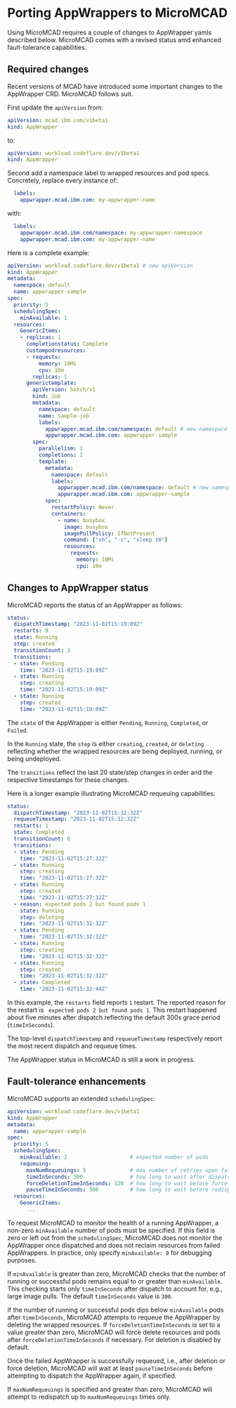 # Porting AppWrappers to MicroMCAD

Using MicroMCAD requires a couple of changes to AppWrapper yamls described
below. MicroMCAD comes with a revised status amd enhanced fault-tolerance capabilities.

## Required changes

Recent versions of MCAD have introduced some important changes to the AppWrapper
CRD. MicroMCAD follows suit.

First update the `apiVersion` from:
```yaml
apiVersion: mcad.ibm.com/v1beta1
kind: AppWrapper
```
to:
```yaml
apiVersion: workload.codeflare.dev/v1beta1
kind: AppWrapper
```
Second add a namespace label to wrapped resources and pod specs. Concretely,
replace every instance of:
```yaml
  labels:
    appwrapper.mcad.ibm.com: my-appwrapper-name
```
with:
```yaml
  labels:
    appwrapper.mcad.ibm.com/namespace: my-appwrapper-namespace
    appwrapper.mcad.ibm.com: my-appwrapper-name
```

Here is a complete example:
```yaml
apiVersion: workload.codeflare.dev/v1beta1 # new apiVersion
kind: AppWrapper
metadata:
  namespace: default
  name: appwrapper-sample
spec:
  priority: 5
  schedulingSpec:
    minAvailable: 1
  resources:
    GenericItems:
    - replicas: 1
      completionstatus: Complete
      custompodresources:
      - requests:
          memory: 10Mi
          cpu: 10m
        replicas: 1
      generictemplate:
        apiVersion: batch/v1
        kind: Job
        metadata:
          namespace: default
          name: sample-job
          labels:
            appwrapper.mcad.ibm.com/namespace: default # new namespace label
            appwrapper.mcad.ibm.com: appwrapper-sample
        spec:
          parallelism: 1
          completions: 1
          template:
            metadata:
              namespace: default
              labels:
                appwrapper.mcad.ibm.com/namespace: default # new namespace label
                appwrapper.mcad.ibm.com: appwrapper-sample
            spec:
              restartPolicy: Never
              containers:
                - name: busybox
                  image: busybox
                  imagePullPolicy: IfNotPresent
                  command: ["sh", "-c", "sleep 10"]
                  resources:
                    requests:
                      memory: 10Mi
                      cpu: 10m
```

## Changes to AppWrapper status

MicroMCAD reports the status of an AppWrapper as follows:
```yaml
status:
  dispatchTimestamp: "2023-11-02T15:19:09Z"
  restarts: 0
  state: Running
  step: created
  transitionCount: 3
  transitions:
  - state: Pending
    time: "2023-11-02T15:19:09Z"
  - state: Running
    step: creating
    time: "2023-11-02T15:19:09Z"
  - state: Running
    step: created
    time: "2023-11-02T15:19:09Z"
```

The `state` of the AppWrapper is either `Pending`, `Running`, `Completed`, or
`Failed`.

In the `Running` state, the `step` is either `creating`, `created`, or
`deleting` reflecting whether the wrapped resources are being deployed, running,
or being undeployed.

The `transitions` reflect the last 20 state/step changes in order and the
respective timestamps for these changes.

Here is a longer example illustrating MicroMCAD requeuing capabilities:
```yaml
status:
  dispatchTimestamp: "2023-11-02T15:32:32Z"
  requeueTimestamp: "2023-11-02T15:32:32Z"
  restarts: 1
  state: Completed
  transitionCount: 8
  transitions:
  - state: Pending
    time: "2023-11-02T15:27:32Z"
  - state: Running
    step: creating
    time: "2023-11-02T15:27:32Z"
  - state: Running
    step: created
    time: "2023-11-02T15:27:32Z"
  - reason: expected pods 2 but found pods 1
    state: Running
    step: deleting
    time: "2023-11-02T15:32:32Z"
  - state: Pending
    time: "2023-11-02T15:32:32Z"
  - state: Running
    step: creating
    time: "2023-11-02T15:32:32Z"
  - state: Running
    step: created
    time: "2023-11-02T15:32:32Z"
  - state: Completed
    time: "2023-11-02T15:32:44Z"
```
In this example, the `restarts` field reports `1` restart. The reported reason
for the restart is ` expected pods 2 but found pods 1`. This restart happened
about five minutes after dispatch reflecting the default 300s grace period
(`timeInSeconds`).

The top-level `dispatchTimestamp` and `requeueTimestamp` respectively report the
most recent dispatch and requeue times.

The AppWrapper status in MicroMCAD is still a work in progress.

## Fault-tolerance enhancements

MicroMCAD supports an extended `schedulingSpec`:

```yaml
apiVersion: workload.codeflare.dev/v1beta1
kind: AppWrapper
metadata:
  name: appwrapper-sample
spec:
  priority: 5
  schedulingSpec:
    minAvailable: 2                    # expected number of pods
    requeuing:
      maxNumRequeuings: 5              # max number of retries upon failure
      timeInSeconds: 300               # how long to wait after dispatch before checking pod counts
      forceDeletionTimeInSeconds: 120  # how long to wait before force deletion on requeuing or failure
      pauseTimeInSeconds: 300          # how long to wait before redispatching a requeued AppWrapper
  resources:
    GenericItems:
      ...
```

To request MicroMCAD to monitor the health of a running AppWrapper, a non-zero
`minAvailable` number of pods must be specified. If this field is zero or left
out from the `schedulingSpec`, MicroMCAD does not monitor the AppWrapper once
dispatched and does not reclaim resources from failed AppWrappers. In practice,
only specify `minAvailable: 0` for debugging purposes.

If `minAvailable` is greater than zero, MicroMCAD checks that the number of
running or successful pods remains equal to or greater than `minAvailable`. This
checking starts only `timeInSeconds` after dispatch to account for, e.g., large
image pulls. The default `timeInSeconds` value is `300`.

If the number of running or successful pods dips below `minAvailable` pods after
`timeInSeconds`, MicroMCAD attempts to requeue the AppWrapper by deleting the
wrapped resources. If `forceDeletionTimeInSeconds` is set to a value greater
than zero, MicroMCAD will force delete resources and pods after
`forceDeletionTimeInSeconds` if necessary. For deletion is disabled by default.

Once the failed AppWrapper is successfully requeued, i.e., after deletion or
force deletion, MicroMCAD will wait at least `pauseTimeInSeconds` before
attempting to dispatch the AppWrapper again, if specified.

If `maxNumRequeuings` is specified and greater than zero, MicroMCAD will attempt
to redispatch up to `maxNumRequeuings` times only.
